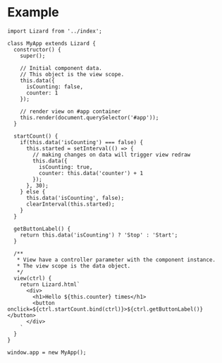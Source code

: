 # Example

    import Lizard from '../index';

    class MyApp extends Lizard {
      constructor() {
        super();

        // Initial component data.
        // This object is the view scope.
        this.data({
          isCounting: false,
          counter: 1
        });

        // render view on #app container
        this.render(document.querySelector('#app'));
      }

      startCount() {
        if(this.data('isCounting') === false) {
          this.started = setInterval(() => {
            // making changes on data will trigger view redraw
            this.data({
              isCounting: true,
              counter: this.data('counter') + 1
            });
          }, 30);
        } else {
          this.data('isCounting', false);
          clearInterval(this.started);
        }
      }

      getButtonLabel() {
        return this.data('isCounting') ? 'Stop' : 'Start';
      }

      /**
       * View have a controller parameter with the component instance.
       * The view scope is the data object.
       */
      view(ctrl) {
        return Lizard.html`
          <div>
            <h1>Hello ${this.counter} times</h1>
            <button onclick=${ctrl.startCount.bind(ctrl)}>${ctrl.getButtonLabel()}</button>
          </div>
        `
      }
    }

    window.app = new MyApp();
